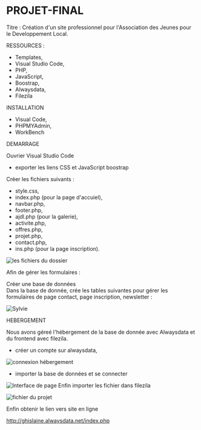 # PROJET-FINAL
 Titre : Création d'un site professionnel pour l'Association des Jeunes pour le Developpement Local.  
 
  RESSOURCES :   
  
  - Templates,  
  - Visual Studio Code, 
  - PHP,   
  - JavaScript,   
  - Boostrap,  
  - Alwaysdata,  
  - Filezila
  
  INSTALLATION   
  
  - Visual Code,   
  - PHPMYAdmin,
  - WorkBench   
  
  DEMARRAGE   
  
  Ouvrier Visual Studio Code  
  
  - exporter les liens CSS et JavaScript boostrap  
  
  Créer les fichiers suivants :  
  
  - style.css,
  - index.php (pour la page d'accuiel),   
  - navbar.php,  
  - footer.php,
  - ajdl.php (pour la galerie),  
  - activite.php,  
  - offres.php,  
  - projet.php,   
  - contact.php,  
  - ins.php (pour la page inscription).   
  
  ![les fichiers du dossier](https://user-images.githubusercontent.com/102300191/191945651-3333012b-fcf0-43ae-8aef-82f0b9d082db.png)

  
  Afin de gérer les formulaires :   
    
  Créer une base de données     
  Dans la base de donnée, crée les tables suivantes pour gérer les formulaires de page contact, page inscription, newsletter :   
  
   
   ![Sylvie](https://user-images.githubusercontent.com/102300191/191944324-ee56e67d-4d97-444d-8f9e-c76af20bacea.png)  

  HEBERGEMENT
  
  Nous avons géreé l'hébergement de la base de donnée avec Alwaysdata et du frontend avec filezila.
   - créer un compte sur alwaysdata,   
   
   
   ![connexion hébergement](https://user-images.githubusercontent.com/102300191/191948284-b0bef22d-c2df-4e0a-9b7f-a9ac0a3dbf59.png)

   
   - importer la base de données et se connecter   
  
  
  ![Interface de page ](https://user-images.githubusercontent.com/102300191/191949282-7234bf64-9186-4e7a-a281-3161b211a125.png)
Enfin importer les fichier dans filezila
  
  ![fichier du projet](https://user-images.githubusercontent.com/102300191/191949725-88705fa0-2687-412a-9623-5bb3181b938a.png)  
  
  Enfin obtenir le lien  vers site en ligne  

  http://ghislaine.alwaysdata.net/index.php
  
  
  
